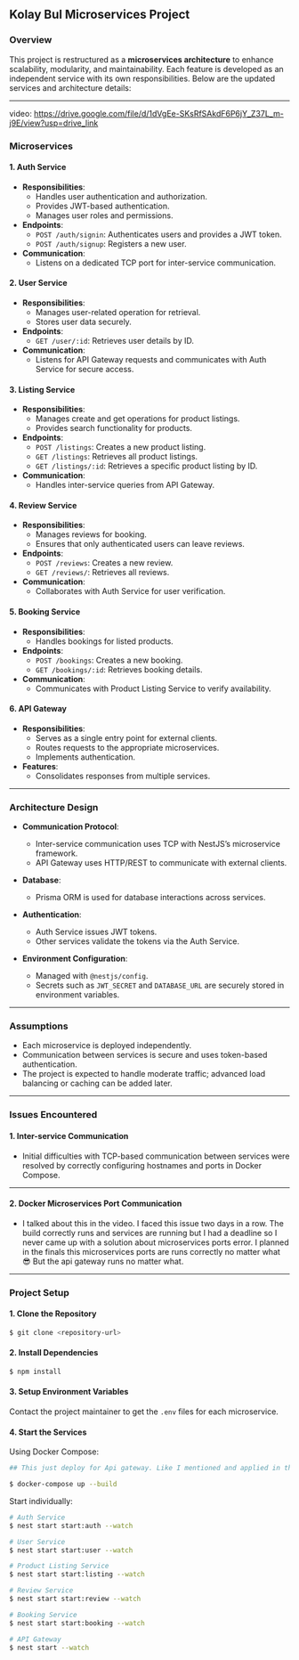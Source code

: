 ## Kolay Bul Microservices Project

### Overview

This project is restructured as a **microservices architecture** to enhance scalability, modularity, and maintainability. Each feature is developed as an independent service with its own responsibilities. Below are the updated services and architecture details:

---
video: https://drive.google.com/file/d/1dVgEe-SKsRfSAkdF6P6jY_Z37L_m-j9E/view?usp=drive_link
### Microservices

#### 1. **Auth Service**

- **Responsibilities**:
  - Handles user authentication and authorization.
  - Provides JWT-based authentication.
  - Manages user roles and permissions.
- **Endpoints**:
  - `POST /auth/signin`: Authenticates users and provides a JWT token.
  - `POST /auth/signup`: Registers a new user.
- **Communication**:
  - Listens on a dedicated TCP port for inter-service communication.

#### 2. **User Service**

- **Responsibilities**:
  - Manages user-related operation for retrieval.
  - Stores user data securely.
- **Endpoints**:
  - `GET /user/:id`: Retrieves user details by ID.
- **Communication**:
  - Listens for API Gateway requests and communicates with Auth Service for secure access.

#### 3. **Listing Service**

- **Responsibilities**:
  - Manages create and get operations for product listings.
  - Provides search functionality for products.
- **Endpoints**:
  - `POST /listings`: Creates a new product listing.
  - `GET /listings`: Retrieves all product listings.
  - `GET /listings/:id`: Retrieves a specific product listing by ID.
- **Communication**:
  - Handles inter-service queries from API Gateway.

#### 4. **Review Service**

- **Responsibilities**:
  - Manages reviews for booking.
  - Ensures that only authenticated users can leave reviews.
- **Endpoints**:
  - `POST /reviews`: Creates a new review.
  - `GET /reviews/`: Retrieves all reviews.
- **Communication**:
  - Collaborates with Auth Service for user verification.

#### 5. **Booking Service**

- **Responsibilities**:
  - Handles bookings for listed products.
- **Endpoints**:
  - `POST /bookings`: Creates a new booking.
  - `GET /bookings/:id`: Retrieves booking details.
- **Communication**:
  - Communicates with Product Listing Service to verify availability.

#### 6. **API Gateway**

- **Responsibilities**:
  - Serves as a single entry point for external clients.
  - Routes requests to the appropriate microservices.
  - Implements authentication.
- **Features**:
  - Consolidates responses from multiple services.

---

### Architecture Design

- **Communication Protocol**:

  - Inter-service communication uses TCP with NestJS’s microservice framework.
  - API Gateway uses HTTP/REST to communicate with external clients.

- **Database**:

  - Prisma ORM is used for database interactions across services.

- **Authentication**:

  - Auth Service issues JWT tokens.
  - Other services validate the tokens via the Auth Service.

- **Environment Configuration**:

  - Managed with `@nestjs/config`.
  - Secrets such as `JWT_SECRET` and `DATABASE_URL` are securely stored in environment variables.

---

### Assumptions

- Each microservice is deployed independently.
- Communication between services is secure and uses token-based authentication.
- The project is expected to handle moderate traffic; advanced load balancing or caching can be added later.

---

### Issues Encountered

#### **1. Inter-service Communication**

- Initial difficulties with TCP-based communication between services were resolved by correctly configuring hostnames and ports in Docker Compose.

---

#### **2. Docker Microservices Port Communication**

- I talked about this in the video. I faced this issue two days in a row. The build correctly runs and services are running but I had a deadline so I never came up with a solution about microservices ports error. I planned in the finals this microservices ports are runs correctly no matter what 😎 But the api gateway runs no matter what.

---

### Project Setup

#### 1. Clone the Repository

```bash
$ git clone <repository-url>
```

#### 2. Install Dependencies

```bash
$ npm install
```

#### 3. Setup Environment Variables

Contact the project maintainer to get the `.env` files for each microservice.

#### 4. Start the Services

Using Docker Compose:

```bash
## This just deploy for Api gateway. Like I mentioned and applied in the video.

$ docker-compose up --build
```

Start individually:

```bash
# Auth Service
$ nest start start:auth --watch

# User Service
$ nest start start:user --watch

# Product Listing Service
$ nest start start:listing --watch

# Review Service
$ nest start start:review --watch

# Booking Service
$ nest start start:booking --watch

# API Gateway
$ nest start --watch
```
